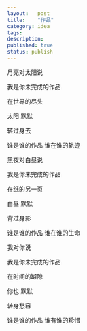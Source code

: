 ```yaml
---
layout:   post
title:    "作品"
category: idea
tags:     
description: 
published: true
status: publish
---
```


月亮对太阳说

  我是你未完成的作品

在世界的尽头

太阳  默默

  转过身去

谁是谁的作品  谁在谁的轨迹

 

黑夜对白昼说

  我是你未完成的作品

在纸的另一页

白昼   默默

  背过身影

谁是谁的作品  谁在谁的生命

 

我对你说

  我是你未完成的作品

在时间的罅隙

你也  默默

  转身愁容

谁是谁的作品  谁有谁的珍惜